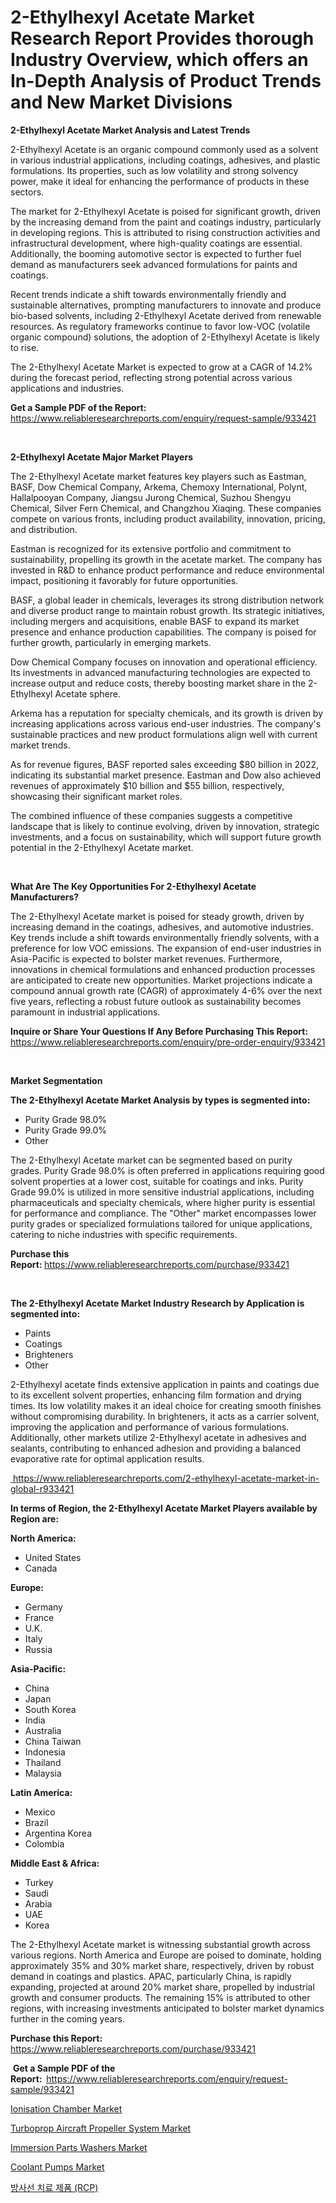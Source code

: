 <p><h1>2-Ethylhexyl Acetate Market Research Report Provides thorough Industry Overview, which offers an In-Depth Analysis of Product Trends and New Market Divisions</h1></p><p><strong>2-Ethylhexyl Acetate Market Analysis and Latest Trends</strong></p>
<p><p>2-Ethylhexyl Acetate is an organic compound commonly used as a solvent in various industrial applications, including coatings, adhesives, and plastic formulations. Its properties, such as low volatility and strong solvency power, make it ideal for enhancing the performance of products in these sectors. </p><p>The market for 2-Ethylhexyl Acetate is poised for significant growth, driven by the increasing demand from the paint and coatings industry, particularly in developing regions. This is attributed to rising construction activities and infrastructural development, where high-quality coatings are essential. Additionally, the booming automotive sector is expected to further fuel demand as manufacturers seek advanced formulations for paints and coatings.</p><p>Recent trends indicate a shift towards environmentally friendly and sustainable alternatives, prompting manufacturers to innovate and produce bio-based solvents, including 2-Ethylhexyl Acetate derived from renewable resources. As regulatory frameworks continue to favor low-VOC (volatile organic compound) solutions, the adoption of 2-Ethylhexyl Acetate is likely to rise.</p><p>The 2-Ethylhexyl Acetate Market is expected to grow at a CAGR of 14.2% during the forecast period, reflecting strong potential across various applications and industries.</p></p>
<p><strong>Get a Sample PDF of the Report:&nbsp;</strong> <a href="https://www.reliableresearchreports.com/enquiry/request-sample/933421">https://www.reliableresearchreports.com/enquiry/request-sample/933421</a></p>
<p>&nbsp;</p>
<p><strong>2-Ethylhexyl Acetate Major Market Players</strong></p>
<p><p>The 2-Ethylhexyl Acetate market features key players such as Eastman, BASF, Dow Chemical Company, Arkema, Chemoxy International, Polynt, Hallalpooyan Company, Jiangsu Jurong Chemical, Suzhou Shengyu Chemical, Silver Fern Chemical, and Changzhou Xiaqing. These companies compete on various fronts, including product availability, innovation, pricing, and distribution.</p><p>Eastman is recognized for its extensive portfolio and commitment to sustainability, propelling its growth in the acetate market. The company has invested in R&D to enhance product performance and reduce environmental impact, positioning it favorably for future opportunities.</p><p>BASF, a global leader in chemicals, leverages its strong distribution network and diverse product range to maintain robust growth. Its strategic initiatives, including mergers and acquisitions, enable BASF to expand its market presence and enhance production capabilities. The company is poised for further growth, particularly in emerging markets.</p><p>Dow Chemical Company focuses on innovation and operational efficiency. Its investments in advanced manufacturing technologies are expected to increase output and reduce costs, thereby boosting market share in the 2-Ethylhexyl Acetate sphere. </p><p>Arkema has a reputation for specialty chemicals, and its growth is driven by increasing applications across various end-user industries. The company's sustainable practices and new product formulations align well with current market trends.</p><p>As for revenue figures, BASF reported sales exceeding $80 billion in 2022, indicating its substantial market presence. Eastman and Dow also achieved revenues of approximately $10 billion and $55 billion, respectively, showcasing their significant market roles. </p><p>The combined influence of these companies suggests a competitive landscape that is likely to continue evolving, driven by innovation, strategic investments, and a focus on sustainability, which will support future growth potential in the 2-Ethylhexyl Acetate market.</p></p>
<p>&nbsp;</p>
<p><strong>What Are The Key Opportunities For 2-Ethylhexyl Acetate Manufacturers?</strong></p>
<p><p>The 2-Ethylhexyl Acetate market is poised for steady growth, driven by increasing demand in the coatings, adhesives, and automotive industries. Key trends include a shift towards environmentally friendly solvents, with a preference for low VOC emissions. The expansion of end-user industries in Asia-Pacific is expected to bolster market revenues. Furthermore, innovations in chemical formulations and enhanced production processes are anticipated to create new opportunities. Market projections indicate a compound annual growth rate (CAGR) of approximately 4-6% over the next five years, reflecting a robust future outlook as sustainability becomes paramount in industrial applications.</p></p>
<p><strong>Inquire or Share Your Questions If Any Before Purchasing This Report:</strong> <a href="https://www.reliableresearchreports.com/enquiry/pre-order-enquiry/933421">https://www.reliableresearchreports.com/enquiry/pre-order-enquiry/933421</a></p>
<p>&nbsp;</p>
<p><strong>Market Segmentation</strong></p>
<p><strong>The 2-Ethylhexyl Acetate Market Analysis by types is segmented into:</strong></p>
<p><ul><li>Purity Grade 98.0%</li><li>Purity Grade 99.0%</li><li>Other</li></ul></p>
<p><p>The 2-Ethylhexyl Acetate market can be segmented based on purity grades. Purity Grade 98.0% is often preferred in applications requiring good solvent properties at a lower cost, suitable for coatings and inks. Purity Grade 99.0% is utilized in more sensitive industrial applications, including pharmaceuticals and specialty chemicals, where higher purity is essential for performance and compliance. The "Other" market encompasses lower purity grades or specialized formulations tailored for unique applications, catering to niche industries with specific requirements.</p></p>
<p><strong>Purchase this Report:&nbsp;</strong><a href="https://www.reliableresearchreports.com/purchase/933421">https://www.reliableresearchreports.com/purchase/933421</a></p>
<p>&nbsp;</p>
<p><strong>The 2-Ethylhexyl Acetate Market Industry Research by Application is segmented into:</strong></p>
<p><ul><li>Paints</li><li>Coatings</li><li>Brighteners</li><li>Other</li></ul></p>
<p><p>2-Ethylhexyl acetate finds extensive application in paints and coatings due to its excellent solvent properties, enhancing film formation and drying times. Its low volatility makes it an ideal choice for creating smooth finishes without compromising durability. In brighteners, it acts as a carrier solvent, improving the application and performance of various formulations. Additionally, other markets utilize 2-Ethylhexyl acetate in adhesives and sealants, contributing to enhanced adhesion and providing a balanced evaporative rate for optimal application results.</p></p>
<p><a href="https://www.reliableresearchreports.com/2-ethylhexyl-acetate-market-in-global-r933421">&nbsp;https://www.reliableresearchreports.com/2-ethylhexyl-acetate-market-in-global-r933421</a></p>
<p><strong>In terms of Region, the 2-Ethylhexyl Acetate Market Players available by Region are:</strong></p>
<p>
    <p> <strong> North America: </strong>
        <ul>
            <li>United States</li>
            <li>Canada</li>
        </ul>
        </p> 
    <p> <strong> Europe: </strong>
        <ul>
            <li>Germany</li>
            <li>France</li>
            <li>U.K.</li>
            <li>Italy</li>
            <li>Russia</li>
        </ul>
        </p> 
    <p> <strong> Asia-Pacific: </strong>
        <ul>
            <li>China</li>
            <li>Japan</li>
            <li>South Korea</li>
            <li>India</li>
            <li>Australia</li>
            <li>China Taiwan</li>
            <li>Indonesia</li>
            <li>Thailand</li>
            <li>Malaysia</li>
        </ul>
        </p> 
    <p> <strong> Latin America: </strong>
        <ul>
            <li>Mexico</li>
            <li>Brazil</li>
            <li>Argentina Korea</li>
            <li>Colombia</li>
        </ul>
        </p> 
    <p> <strong> Middle East & Africa: </strong>
        <ul>
            <li>Turkey</li>
            <li>Saudi</li>
            <li>Arabia</li>
            <li>UAE</li>
            <li>Korea</li>
        </ul>
    </p>
    </p>
<p><p>The 2-Ethylhexyl Acetate market is witnessing substantial growth across various regions. North America and Europe are poised to dominate, holding approximately 35% and 30% market share, respectively, driven by robust demand in coatings and plastics. APAC, particularly China, is rapidly expanding, projected at around 20% market share, propelled by industrial growth and consumer products. The remaining 15% is attributed to other regions, with increasing investments anticipated to bolster market dynamics further in the coming years.</p></p>
<p><strong>Purchase this Report: </strong><a href="https://www.reliableresearchreports.com/purchase/933421">https://www.reliableresearchreports.com/purchase/933421</a></p>
<p>&nbsp;<strong>Get a Sample PDF of the Report:&nbsp;&nbsp;</strong><a href="https://www.reliableresearchreports.com/enquiry/request-sample/933421">https://www.reliableresearchreports.com/enquiry/request-sample/933421</a></p>
<p><strong></strong></p>
<p><p><a href="https://medium.com/@rosaline5qxwve/the-ionisation-chamber-market-industry-provides-a-comprehensive-and-current-analysis-of-the-54668f408a35">Ionisation Chamber Market</a></p><p><a href="https://issuu.com/reportprime-2/docs/turboprop-aircraft-propeller-system_f40aed115a8bfa">Turboprop Aircraft Propeller System Market</a></p><p><a href="https://www.linkedin.com/pulse/immersion-parts-washers-market-insights-products-regional-analysis-d4q6e?trackingId=ELs11URjSgi3z%2FZtwwraNQ%3D%3D">Immersion Parts Washers Market</a></p><p><a href="https://medium.com/@rosaline5qxwve/the-global-coolant-pumps-market-is-at-the-forefront-of-innovation-driving-rapid-industry-918c9504b51f">Coolant Pumps Market</a></p><p><a href="https://medium.com/@samiahussain82/%EC%84%B8%EA%B3%84-radiation-cured-products-rcp-market-%EC%9D%80-2024%EC%97%90%EC%84%9C-2031%EB%A1%9C-%EC%97%B0%ED%8F%89%EA%B7%A0-%EC%A6%9D%EA%B0%80%EC%9C%A8%EC%9D%84-%EB%B3%B4%EC%9D%BC-%EA%B2%83%EC%9C%BC%EB%A1%9C-%EC%98%88%EC%83%81%EB%90%A9%EB%8B%88%EB%8B%A4-e07256e7fa01">방사선 치료 제품 (RCP)</a></p></p>